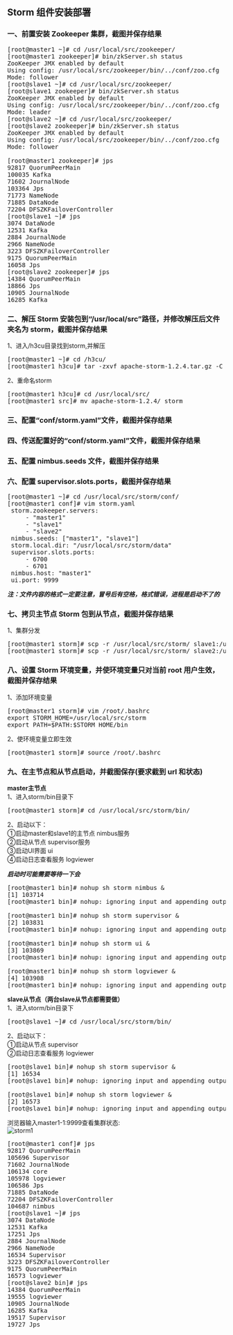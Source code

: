 ## Storm 组件安装部署

### 一、前置安装 Zookeeper 集群，截图并保存结果
<pre>
[root@master1 ~]# cd /usr/local/src/zookeeper/
[root@master1 zookeeper]# bin/zkServer.sh status
ZooKeeper JMX enabled by default
Using config: /usr/local/src/zookeeper/bin/../conf/zoo.cfg
Mode: follower
[root@slave1 ~]# cd /usr/local/src/zookeeper/
[root@slave1 zookeeper]# bin/zkServer.sh status
ZooKeeper JMX enabled by default
Using config: /usr/local/src/zookeeper/bin/../conf/zoo.cfg
Mode: leader
[root@slave2 ~]# cd /usr/local/src/zookeeper/
[root@slave2 zookeeper]# bin/zkServer.sh status
ZooKeeper JMX enabled by default
Using config: /usr/local/src/zookeeper/bin/../conf/zoo.cfg
Mode: follower

[root@master1 zookeeper]# jps
92817 QuorumPeerMain
100035 Kafka
71602 JournalNode
103364 Jps
71773 NameNode
71885 DataNode
72204 DFSZKFailoverController
[root@slave1 ~]# jps
3074 DataNode
12531 Kafka
2884 JournalNode
2966 NameNode
3223 DFSZKFailoverController
9175 QuorumPeerMain
16058 Jps
[root@slave2 zookeeper]# jps
14384 QuorumPeerMain
18866 Jps
10905 JournalNode
16285 Kafka
</pre>


### 二、解压 Storm 安装包到“/usr/local/src”路径，并修改解压后文件夹名为 storm，截图并保存结果
1、进入/h3cu目录找到storm,并解压
<pre>
[root@master1 ~]# cd /h3cu/
[root@master1 h3cu]# tar -zxvf apache-storm-1.2.4.tar.gz -C /usr/local/src/
</pre>
2、重命名storm
<pre>
[root@master1 h3cu]# cd /usr/local/src/
[root@master1 src]# mv apache-storm-1.2.4/ storm
</pre>

### 三、配置“conf/storm.yaml”文件，截图并保存结果  
### 四、传送配置好的“conf/storm.yaml”文件，截图并保存结果  
### 五、配置 nimbus.seeds 文件，截图并保存结果  
### 六、配置 supervisor.slots.ports，截图并保存结果  
<pre>
[root@master1 ~]# cd /usr/local/src/storm/conf/
[root@master1 conf]# vim storm.yaml 
 storm.zookeeper.servers:
     - "master1"
     - "slave1"
     - "slave2"
 nimbus.seeds: ["master1", "slave1"]
 storm.local.dir: "/usr/local/src/storm/data"
 supervisor.slots.ports:
     - 6700
     - 6701
 nimbus.host: "master1"
 ui.port: 9999
</pre>
***注：文件内容的格式一定要注意，冒号后有空格，格式错误，进程是启动不了的***


### 七、拷贝主节点 Storm 包到从节点，截图并保存结果
1、集群分发
<pre>
[root@master1 storm]# scp -r /usr/local/src/storm/ slave1:/usr/local/src/
[root@master1 storm]# scp -r /usr/local/src/storm/ slave2:/usr/local/src/
</pre>


### 八、设置 Storm 环境变量，并使环境变量只对当前 root 用户生效，截图并保存结果
1、添加环境变量
<pre>
[root@master1 storm]# vim /root/.bashrc 
export STORM_HOME=/usr/local/src/storm
export PATH=$PATH:$STORM_HOME/bin
</pre>
2、使环境变量立即生效
<pre>
[root@master1 storm]# source /root/.bashrc 
</pre>


### 九、在主节点和从节点启动，并截图保存(要求截到 url 和状态)
**master主节点**  
1、进入storm/bin目录下
<pre>
[root@master1 storm]# cd /usr/local/src/storm/bin/
</pre>
2、启动以下：  
①启动master和slave1的主节点 nimbus服务  
②启动从节点 supervisor服务  
③启动UI界面 ui  
④启动日志查看服务 logviewer  

***启动时可能需要等待一下会***
<pre>
[root@master1 bin]# nohup sh storm nimbus &
[1] 103714
[root@master1 bin]# nohup: ignoring input and appending output to ‘nohup.out’

[root@master1 bin]# nohup sh storm supervisor &
[2] 103831
[root@master1 bin]# nohup: ignoring input and appending output to ‘nohup.out’

[root@master1 bin]# nohup sh storm ui &
[3] 103869
[root@master1 bin]# nohup: ignoring input and appending output to ‘nohup.out’

[root@master1 bin]# nohup sh storm logviewer &
[4] 103908
[root@master1 bin]# nohup: ignoring input and appending output to ‘nohup.out’
</pre>
**slave从节点（两台slave从节点都需要做）**  
1、进入storm/bin目录下
<pre>
[root@slave1 ~]# cd /usr/local/src/storm/bin/
</pre>
2、启动以下：  
①启动从节点 supervisor  
②启动日志查看服务 logviewer  
<pre>
[root@slave1 bin]# nohup sh storm supervisor &
[1] 16534
[root@slave1 bin]# nohup: ignoring input and appending output to ‘nohup.out’

[root@slave1 bin]# nohup sh storm logviewer &
[2] 16573
[root@slave1 bin]# nohup: ignoring input and appending output to ‘nohup.out’
</pre>
浏览器输入master1-1:9999查看集群状态:  
![storm1](https://github.com/user-attachments/assets/58e93b05-91d8-4b90-95a1-db4a6de2ede0)  

<pre>
[root@master1 conf]# jps
92817 QuorumPeerMain
105696 Supervisor
71602 JournalNode
106134 core
105978 logviewer
106586 Jps
71885 DataNode
72204 DFSZKFailoverController
104687 nimbus
[root@slave1 ~]# jps
3074 DataNode
12531 Kafka
17251 Jps
2884 JournalNode
2966 NameNode
16534 Supervisor
3223 DFSZKFailoverController
9175 QuorumPeerMain
16573 logviewer
[root@slave2 bin]# jps
14384 QuorumPeerMain
19555 logviewer
10905 JournalNode
16285 Kafka
19517 Supervisor
19727 Jps
</pre>
